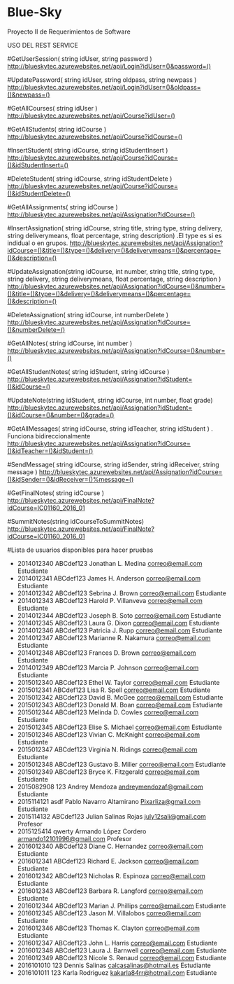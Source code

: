 # Blue-Sky
Proyecto II de Requerimientos de Software

USO DEL REST SERVICE

#GetUserSession( string idUser, string password )
http://blueskytec.azurewebsites.net/api/Login?idUser=()&password=()


#UpdatePassword( string idUser, string oldpass, string newpass )
http://blueskytec.azurewebsites.net/api/Login?idUser=()&oldpass=()&newpass=()


#GetAllCourses( string idUser )
http://blueskytec.azurewebsites.net/api/Course?idUser=()


#GetAllStudents( string idCourse )
http://blueskytec.azurewebsites.net/api/Course?idCourse=()


#InsertStudent( string idCourse, string idStudentInsert )
http://blueskytec.azurewebsites.net/api/Course?idCourse=()&idStudentInsert=()


#DeleteStudent( string idCourse, string idStudentDelete )
http://blueskytec.azurewebsites.net/api/Course?idCourse=()&idStudentDelete=()


#GetAllAssignments( string idCourse )
http://blueskytec.azurewebsites.net/api/Assignation?idCourse=()


#InsertAssignation( string idCourse, string title, string type, string delivery, string deliverymeans, float percentage, string description) .El type es si es indidual o en grupos.
http://blueskytec.azurewebsites.net/api/Assignation?idCourse=()&title=()&type=()&delivery=()&deliverymeans=()&percentage=()&description=()


#UpdateAssignation(string idCourse, int number, string title, string type, string delivery, string deliverymeans, float percentage, string description ) 
http://blueskytec.azurewebsites.net/api/Assignation?idCourse=()&number=()&title=()&type=()&delivery=()&deliverymeans=()&percentage=()&description=()

#DeleteAssignation( string idCourse, int numberDelete )
http://blueskytec.azurewebsites.net/api/Assignation?idCourse=()&numberDelete=()


#GetAllNotes( string idCourse, int number )
http://blueskytec.azurewebsites.net/api/Assignation?idCourse=()&number=()


#GetAllStudentNotes( string idStudent, string idCourse ) 
http://blueskytec.azurewebsites.net/api/Assignation?idStudent=()&idCourse=()


#UpdateNote(string idStudent, string idCourse, int number, float grade)
http://blueskytec.azurewebsites.net/api/Assignation?idStudent=()&idCourse=()&number=()&grade=()


#GetAllMessages( string idCourse, string idTeacher, string idStudent ) . Funciona bidireccionalmente
http://blueskytec.azurewebsites.net/api/Assignation?idCourse=()&idTeacher=()&idStudent=()


#SendMessage( string idCourse, string idSender, string idReceiver, string message )
http://blueskytec.azurewebsites.net/api/Assignation?idCourse=()&idSender=()&idReceiver=()%message=()


#GetFinalNotes( string idCourse ) 
http://blueskytec.azurewebsites.net/api/FinalNote?idCourse=IC01160_2016_01


#SummitNotes(string idCourseToSummitNotes)
http://blueskytec.azurewebsites.net/api/FinalNote?idCourse=IC01160_2016_01


#Lista de usuarios disponibles para hacer pruebas
* 2014012340	ABCdef123	Jonathan L. Medina	correo@email.com	Estudiante
* 2014012341	ABCdef123	James H. Anderson	correo@email.com	Estudiante
* 2014012342	ABCdef123	Sebrina J. Brown	correo@email.com	Estudiante
* 2014012343	ABCdef123	Harold P. Villanveva	correo@email.com	Estudiante
* 2014012344	ABCdef123	Joseph B. Soto	correo@email.com	Estudiante
* 2014012345	ABCdef123	Laura G. Dixon	correo@email.com	Estudiante
* 2014012346	ABCdef123	Patricia J. Rupp	correo@email.com	Estudiante
* 2014012347	ABCdef123	Marianne R. Nakamura	correo@email.com	Estudiante
* 2014012348	ABCdef123	Frances D. Brown	correo@email.com	Estudiante
* 2014012349	ABCdef123	Marcia P. Johnson	correo@email.com	Estudiante
* 2015012340	ABCdef123	Ethel W. Taylor	correo@email.com	Estudiante
* 2015012341	ABCdef123	Lisa R. Spell	correo@email.com	Estudiante
* 2015012342	ABCdef123	David B. McGee	correo@email.com	Estudiante
* 2015012343	ABCdef123	Donald M. Boan	correo@email.com	Estudiante
* 2015012344	ABCdef123	Melinda D. Cowles	correo@email.com	Estudiante
* 2015012345	ABCdef123	Elise S. Michael	correo@email.com	Estudiante
* 2015012346	ABCdef123	Vivian C. McKnight	correo@email.com	Estudiante
* 2015012347	ABCdef123	Virginia N. Ridings	correo@email.com	Estudiante
* 2015012348	ABCdef123	Gustavo B. Miller	correo@email.com	Estudiante
* 2015012349	ABCdef123	Bryce K. Fitzgerald	correo@email.com	Estudiante
* 2015082908	123	Andrey Mendoza	andreymendozaf@gmail.com	Estudiante
* 2015114121	asdf	Pablo Navarro Altamirano	Pixarliza@gmail.com	Estudiante
* 2015114132	ABCdef123	Julian Salinas Rojas	july12sali@gmail.com	Profesor
* 2015125414	qwerty	Armando López Cordero	armando12101996@gmail.com	Profesor
* 2016012340	ABCdef123	Diane C. Hernandez	correo@email.com	Estudiante
* 2016012341	ABCdef123	Richard E. Jackson	correo@email.com	Estudiante
* 2016012342	ABCdef123	Nicholas R. Espinoza	correo@email.com	Estudiante
* 2016012343	ABCdef123	Barbara R. Langford	correo@email.com	Estudiante
* 2016012344	ABCdef123	Marian J. Phillips	correo@email.com	Estudiante
* 2016012345	ABCdef123	Jason M. Villalobos	correo@email.com	Estudiante
* 2016012346	ABCdef123	Thomas K. Clayton	correo@email.com	Estudiante
* 2016012347	ABCdef123	John L. Harris	correo@email.com	Estudiante
* 2016012348	ABCdef123	Laura J. Barnwell	correo@email.com	Estudiante
* 2016012349	ABCdef123	Nicole S. Renaud	correo@email.com	Estudiante
* 2016101010	123	Dennis Salinas	calcasalinas@hotmail.es	Estudiante
* 2016101011	123	Karla Rodriguez	kakarla84rr@hotmail.com	Estudiante





